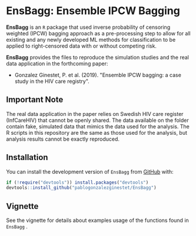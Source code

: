 # EnsBagg: Ensemble IPCW Bagging

**EnsBagg** is an `R` package that used inverse probability of censoring weighted
(IPCW) bagging approach as a pre-processing step to allow for all existing and any
newly developed ML methods for classification to be applied to right-censored data with or
without competing risk.

**EnsBagg** provides the files to reproduce the simulation studies and the real data application in the forthcoming paper:
* Gonzalez Ginestet, P. et al. (2019). "Ensemble IPCW bagging: a case study in the HIV care
registry".


## Important Note

The real data application in the paper relies on Swedish HIV care register (InfCareHIV) that cannot be openly shared. The data available on the folder contain fake, simulated  data that mimics the data used for the analysis. The R scripts in this repository are the same as those used for the analysis, but analysis results cannot be exactly reproduced. 

## Installation

You can install the development version of `EnsBagg` from [GitHub](https://github.com/pablogonzalezginestet/EnsBagg) with:


```R
if (!require("devtools")) install.packages("devtools")
devtools::install_github("pablogonzalezginestet/EnsBagg")
```


## Vignette


See the vignette for details about examples usage of the functions found in  `EnsBagg` .


